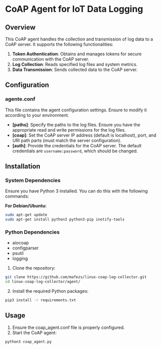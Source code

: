 # CoAP Agent for IoT Data Logging

## Overview

This CoAP agent handles the collection and transmission of log data to a CoAP server. It supports the following functionalities:
1. **Token Authentication**: Obtains and manages tokens for secure communication with the CoAP server.
2. **Log Collection**: Reads specified log files and system metrics.
3. **Data Transmission**: Sends collected data to the CoAP server.

## Configuration

### agente.conf

This file contains the agent configuration settings. Ensure to modify it according to your environment. 

- **[paths]**: Specify the paths to the log files. Ensure you have the appropriate read and write permissions for the log files.
- **[coap]**: Set the CoAP server IP address (default is localhost), port, and URI path parts (must match the server configuration).
- **[auth]**: Provide the credentials for the CoAP server. The default credentials are `username:password`, which should be changed.

## Installation

### System Dependencies

Ensure you have Python 3 installed. You can do this with the following commands:

**For Debian/Ubuntu:**
```sh
sudo apt-get update 
sudo apt-get install python3 python3-pip inotify-tools
```
### Python Dependencies
* aiocoap
* configparser
* psutil
* logging

1. Clone the repository:
```sh
git clone https://github.com/mafezs/linux-coap-log-collector.git
cd linux-coap-log-collector/agent/
```
2. Install the required Python packages:
```sh
pip3 install -r requirements.txt
```
## Usage
1. Ensure the coap_agent.conf file is properly configured.
2. Start the CoAP agent:
```sh
python3 coap_agent.py
```
